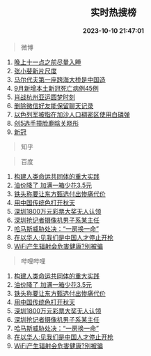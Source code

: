 <div align="center"><h2>实时热搜榜</h2><h4>2023-10-10 21:47:01</h4></div>

> 微博  

1. [晚上十一点之前尽量入睡](https://s.weibo.com/weibo?q=%23%E6%99%9A%E4%B8%8A%E5%8D%81%E4%B8%80%E7%82%B9%E4%B9%8B%E5%89%8D%E5%B0%BD%E9%87%8F%E5%85%A5%E7%9D%A1%23&t=31&band_rank=1&Refer=top)<br />
2. [张小斐新片尺度](https://s.weibo.com/weibo?q=%23%E5%BC%A0%E5%B0%8F%E6%96%90%E6%96%B0%E7%89%87%E5%B0%BA%E5%BA%A6%23&t=31&band_rank=2&Refer=top)<br />
3. [马尔代夫第一座跨海大桥是中国造](https://s.weibo.com/weibo?q=%23%E9%A9%AC%E5%B0%94%E4%BB%A3%E5%A4%AB%E7%AC%AC%E4%B8%80%E5%BA%A7%E8%B7%A8%E6%B5%B7%E5%A4%A7%E6%A1%A5%E6%98%AF%E4%B8%AD%E5%9B%BD%E9%80%A0%23&t=31&band_rank=3&Refer=top)<br />
4. [9月新增本土新冠死亡病例45例](https://s.weibo.com/weibo?q=%239%E6%9C%88%E6%96%B0%E5%A2%9E%E6%9C%AC%E5%9C%9F%E6%96%B0%E5%86%A0%E6%AD%BB%E4%BA%A1%E7%97%85%E4%BE%8B45%E4%BE%8B%23&t=31&band_rank=4&Refer=top)<br />
5. [肖战杭州亚运圆梦时刻](https://s.weibo.com/weibo?q=%23%E8%82%96%E6%88%98%E6%9D%AD%E5%B7%9E%E4%BA%9A%E8%BF%90%E5%9C%86%E6%A2%A6%E6%97%B6%E5%88%BB%23&t=31&band_rank=5&Refer=top)<br />
6. [删除微信好友能保留聊天记录](https://s.weibo.com/weibo?q=%23%E5%88%A0%E9%99%A4%E5%BE%AE%E4%BF%A1%E5%A5%BD%E5%8F%8B%E8%83%BD%E4%BF%9D%E7%95%99%E8%81%8A%E5%A4%A9%E8%AE%B0%E5%BD%95%23&t=31&band_rank=6&Refer=top)<br />
7. [以色列军被指在加沙人口稠密区使用白磷弹](https://s.weibo.com/weibo?q=%23%E4%BB%A5%E8%89%B2%E5%88%97%E5%86%9B%E8%A2%AB%E6%8C%87%E5%9C%A8%E5%8A%A0%E6%B2%99%E4%BA%BA%E5%8F%A3%E7%A8%A0%E5%AF%86%E5%8C%BA%E4%BD%BF%E7%94%A8%E7%99%BD%E7%A3%B7%E5%BC%B9%23&t=31&band_rank=7&Refer=top)<br />
8. [创5选手撞脸鹿晗关晓彤](https://s.weibo.com/weibo?q=%23%E5%88%9B5%E9%80%89%E6%89%8B%E6%92%9E%E8%84%B8%E9%B9%BF%E6%99%97%E5%85%B3%E6%99%93%E5%BD%A4%23&t=31&band_rank=8&Refer=top)<br />
9. [新冠](https://s.weibo.com/weibo?q=%E6%96%B0%E5%86%A0&t=31&band_rank=9&Refer=top)<br />

> 知乎  


> 百度  

1. [构建人类命运共同体的重大实践](https://www.baidu.com/s?wd=%E6%9E%84%E5%BB%BA%E4%BA%BA%E7%B1%BB%E5%91%BD%E8%BF%90%E5%85%B1%E5%90%8C%E4%BD%93%E7%9A%84%E9%87%8D%E5%A4%A7%E5%AE%9E%E8%B7%B5&sa=fyb_news&rsv_dl=fyb_news)<br />
2. [油价降了 加满一箱少花3.5元](https://www.baidu.com/s?wd=%E6%B2%B9%E4%BB%B7%E9%99%8D%E4%BA%86+%E5%8A%A0%E6%BB%A1%E4%B8%80%E7%AE%B1%E5%B0%91%E8%8A%B13.5%E5%85%83&sa=fyb_news&rsv_dl=fyb_news)<br />
3. [铁头称要让东方甄选付出惨痛代价](https://www.baidu.com/s?wd=%E9%93%81%E5%A4%B4%E7%A7%B0%E8%A6%81%E8%AE%A9%E4%B8%9C%E6%96%B9%E7%94%84%E9%80%89%E4%BB%98%E5%87%BA%E6%83%A8%E7%97%9B%E4%BB%A3%E4%BB%B7&sa=fyb_news&rsv_dl=fyb_news)<br />
4. [用中国传统色打开秋天](https://www.baidu.com/s?wd=%E7%94%A8%E4%B8%AD%E5%9B%BD%E4%BC%A0%E7%BB%9F%E8%89%B2%E6%89%93%E5%BC%80%E7%A7%8B%E5%A4%A9&sa=fyb_news&rsv_dl=fyb_news)<br />
5. [深圳1800万元彩票大奖无人认领](https://www.baidu.com/s?wd=%E6%B7%B1%E5%9C%B31800%E4%B8%87%E5%85%83%E5%BD%A9%E7%A5%A8%E5%A4%A7%E5%A5%96%E6%97%A0%E4%BA%BA%E8%AE%A4%E9%A2%86&sa=fyb_news&rsv_dl=fyb_news)<br />
6. [深圳抢记者摄像机男子系某主任](https://www.baidu.com/s?wd=%E6%B7%B1%E5%9C%B3%E6%8A%A2%E8%AE%B0%E8%80%85%E6%91%84%E5%83%8F%E6%9C%BA%E7%94%B7%E5%AD%90%E7%B3%BB%E6%9F%90%E4%B8%BB%E4%BB%BB&sa=fyb_news&rsv_dl=fyb_news)<br />
7. [哈马斯威胁处决：“一房换一命”](https://www.baidu.com/s?wd=%E5%93%88%E9%A9%AC%E6%96%AF%E5%A8%81%E8%83%81%E5%A4%84%E5%86%B3%EF%BC%9A%E2%80%9C%E4%B8%80%E6%88%BF%E6%8D%A2%E4%B8%80%E5%91%BD%E2%80%9D&sa=fyb_news&rsv_dl=fyb_news)<br />
8. [在以华人:见我们是中国人才停止开枪](https://www.baidu.com/s?wd=%E5%9C%A8%E4%BB%A5%E5%8D%8E%E4%BA%BA%3A%E8%A7%81%E6%88%91%E4%BB%AC%E6%98%AF%E4%B8%AD%E5%9B%BD%E4%BA%BA%E6%89%8D%E5%81%9C%E6%AD%A2%E5%BC%80%E6%9E%AA&sa=fyb_news&rsv_dl=fyb_news)<br />
9. [WiFi产生辐射会危害健康?别被骗](https://www.baidu.com/s?wd=WiFi%E4%BA%A7%E7%94%9F%E8%BE%90%E5%B0%84%E4%BC%9A%E5%8D%B1%E5%AE%B3%E5%81%A5%E5%BA%B7%3F%E5%88%AB%E8%A2%AB%E9%AA%97&sa=fyb_news&rsv_dl=fyb_news)<br />

> 哔哩哔哩  

1. [构建人类命运共同体的重大实践](https://www.baidu.com/s?wd=%E6%9E%84%E5%BB%BA%E4%BA%BA%E7%B1%BB%E5%91%BD%E8%BF%90%E5%85%B1%E5%90%8C%E4%BD%93%E7%9A%84%E9%87%8D%E5%A4%A7%E5%AE%9E%E8%B7%B5&sa=fyb_news&rsv_dl=fyb_news)<br />
2. [油价降了 加满一箱少花3.5元](https://www.baidu.com/s?wd=%E6%B2%B9%E4%BB%B7%E9%99%8D%E4%BA%86+%E5%8A%A0%E6%BB%A1%E4%B8%80%E7%AE%B1%E5%B0%91%E8%8A%B13.5%E5%85%83&sa=fyb_news&rsv_dl=fyb_news)<br />
3. [铁头称要让东方甄选付出惨痛代价](https://www.baidu.com/s?wd=%E9%93%81%E5%A4%B4%E7%A7%B0%E8%A6%81%E8%AE%A9%E4%B8%9C%E6%96%B9%E7%94%84%E9%80%89%E4%BB%98%E5%87%BA%E6%83%A8%E7%97%9B%E4%BB%A3%E4%BB%B7&sa=fyb_news&rsv_dl=fyb_news)<br />
4. [用中国传统色打开秋天](https://www.baidu.com/s?wd=%E7%94%A8%E4%B8%AD%E5%9B%BD%E4%BC%A0%E7%BB%9F%E8%89%B2%E6%89%93%E5%BC%80%E7%A7%8B%E5%A4%A9&sa=fyb_news&rsv_dl=fyb_news)<br />
5. [深圳1800万元彩票大奖无人认领](https://www.baidu.com/s?wd=%E6%B7%B1%E5%9C%B31800%E4%B8%87%E5%85%83%E5%BD%A9%E7%A5%A8%E5%A4%A7%E5%A5%96%E6%97%A0%E4%BA%BA%E8%AE%A4%E9%A2%86&sa=fyb_news&rsv_dl=fyb_news)<br />
6. [深圳抢记者摄像机男子系某主任](https://www.baidu.com/s?wd=%E6%B7%B1%E5%9C%B3%E6%8A%A2%E8%AE%B0%E8%80%85%E6%91%84%E5%83%8F%E6%9C%BA%E7%94%B7%E5%AD%90%E7%B3%BB%E6%9F%90%E4%B8%BB%E4%BB%BB&sa=fyb_news&rsv_dl=fyb_news)<br />
7. [哈马斯威胁处决：“一房换一命”](https://www.baidu.com/s?wd=%E5%93%88%E9%A9%AC%E6%96%AF%E5%A8%81%E8%83%81%E5%A4%84%E5%86%B3%EF%BC%9A%E2%80%9C%E4%B8%80%E6%88%BF%E6%8D%A2%E4%B8%80%E5%91%BD%E2%80%9D&sa=fyb_news&rsv_dl=fyb_news)<br />
8. [在以华人:见我们是中国人才停止开枪](https://www.baidu.com/s?wd=%E5%9C%A8%E4%BB%A5%E5%8D%8E%E4%BA%BA%3A%E8%A7%81%E6%88%91%E4%BB%AC%E6%98%AF%E4%B8%AD%E5%9B%BD%E4%BA%BA%E6%89%8D%E5%81%9C%E6%AD%A2%E5%BC%80%E6%9E%AA&sa=fyb_news&rsv_dl=fyb_news)<br />
9. [WiFi产生辐射会危害健康?别被骗](https://www.baidu.com/s?wd=WiFi%E4%BA%A7%E7%94%9F%E8%BE%90%E5%B0%84%E4%BC%9A%E5%8D%B1%E5%AE%B3%E5%81%A5%E5%BA%B7%3F%E5%88%AB%E8%A2%AB%E9%AA%97&sa=fyb_news&rsv_dl=fyb_news)<br />

